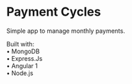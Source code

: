# Payment Cycles
Simple app to manage monthly payments.

Built with: <br />
• MongoDB <br />
• Express.Js <br />
• Angular 1 <br />
• Node.js <br />
